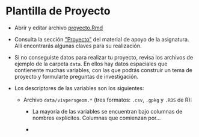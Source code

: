 # Plantilla de Proyecto

* Abrir y editar archivo [proyecto.Rmd](proyecto.Rmd)

* Consulta la sección ["Proyecto"](https://github.com/maestria-geotel-master/material-de-apoyo/blob/master/programa-analisis-espacial.md#proyecto) del material de apoyo de la asignatura. Allí encontrarás algunas claves para su realización.

* Si no conseguiste datos para realizar tu proyecto, revisa los archivos de ejemplo de la carpeta `data`. En ellos hay datos espaciales que contienente muchas variables,  con las que podrás construir un tema de proyecto y formularte preguntas de investigación.

* Los descriptores de las variables son los siguientes:

    * Archivo `data/vivpersgeom.*` (tres formatos: `.csv`, `.gpkg` y `.RDS` de R):
    
        * La mayoría de las variables se encuentran bajo columnas de nombres explícitos. Columnas que comienzan por...
        
        *

